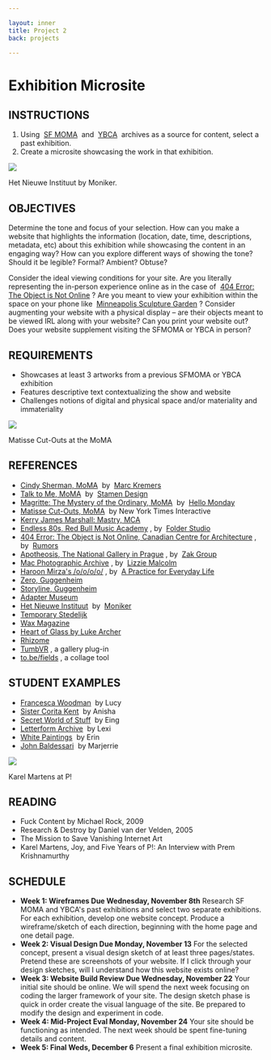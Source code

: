 ```yaml
---

layout: inner
title: Project 2
back: projects

---
```


# **Exhibition Microsite**

## INSTRUCTIONS

1. Using  [SF MOMA](https://www.sfmoma.org/search/?types=exhibitions&q=%20popup:%20yes)  and  [YBCA](https://ybca.org/whats-on?page=1&category=Exhibition&when=day&view=date&start=&end=)  archives as a source for content, select a past exhibition.
2. Create a microsite showcasing the work in that exhibition.

![](http://chrishamamoto.com/hetnieuweinstituut.png)

Het Nieuwe Instituut by Moniker.

## OBJECTIVES

Determine the tone and focus of your selection. How can you make a website that highlights the information (location, date, time, descriptions, metadata, etc) about this exhibition while showcasing the content in an engaging way? How can you explore different ways of showing the tone? Should it be legible? Formal? Ambient? Obtuse?

Consider the ideal viewing conditions for your site. Are you literally representing the in-person experience online as in the case of  [404 Error: The Object is Not Online](http://rumors-studio.com/projects/error) ? Are you meant to view your exhibition within the space on your phone like  [Minneapolis Sculpture Garden](http://www.walkerart.org/garden/) ? Consider augmenting your website with a physical display – are their objects meant to be viewed IRL along with your website? Can you print your website out? Does your website supplement visiting the SFMOMA or YBCA in person?

## REQUIREMENTS

- Showcases at least 3 artworks from a previous SFMOMA or YBCA exhibition
- Features descriptive text contextualizing the show and website
- Challenges notions of digital and physical space and/or materiality and immateriality

![](http://chrishamamoto.com/matisse.png)

Matisse Cut-Outs at the MoMA

## REFERENCES

- [Cindy Sherman, MoMA](http://www.moma.org/interactives/exhibitions/2012/cindysherman/)  by  [Marc Kremers](http://futurecorp.london/)
- [Talk to Me, MoMA](http://www.moma.org/interactives/exhibitions/2011/talktome/)  by  [Stamen Design](http://stamen.com/)
- [Magritte: The Mystery of the Ordinary, MoMA](http://www.moma.org/interactives/exhibitions/2013/magritte/#/featured/1)  by  [Hello Monday](http://hellomonday.com/)
- [Matisse Cut-Outs, MoMA](http://www.nytimes.com/interactive/2015/02/06/arts/a-walk-through-the-gallery-henri-matisse-the-cut-outs-at-the-museum-of-modern-art-in-new-york.html?smid=tw-nytimes)  by New York Times Interactive
- [Kerry James Marshall: Mastry, MCA](https://exhibitions.mcachicago.org/kjm/index.html)
- [Endless 80s, Red Bull Music Academy](http://labels.redbullmusicacademy.com/) , by  [Folder Studio](http://folderstudio.com/)
- [404 Error: The Object is Not Online, Canadian Centre for Architecture](https://rumo.rs/projects/error) , by  [Rumors](https://rumo.rs/)
- [Apotheosis, The National Gallery in Prague](http://czechandslovakpavilion.cz/) , by  [Zak Group](http://www.zakgroup.co.uk/)
- [Mac Photographic Archive](http://the-mac-photo-archive.net/) , by  [Lizzie Malcolm](http://lizziemalcolm.com/)
- [Haroon Mirza's /o/o/o/o/](http://o-o-o-o.co.uk/) , by  [A Practice for Everyday Life](http://apracticeforeverydaylife.com/)
- [Zero, Guggenheim](http://exhibitions.guggenheim.org/zero/#/artwork)
- [Storyline, Guggenheim](http://exhibitions.guggenheim.org/storylines/)
- [Adapter Museum](http://www.frgr.de/portfolio/adapters/)
- [Het Nieuwe Instituut](http://hetnieuweinstituut.nl/en)  by  [Moniker](https://studiomoniker.com/projects/het-nieuwe-instituut)
- [Temporary Stedelijk](http://temporarystedelijk.com/)
- [Wax Magazine](http://readwax.com/)
- [Heart of Glass by Luke Archer](http://heartofglass.ch/)
- [Rhizome](http://rhizome.org/)
- [TumbVR](http://tumbvr.herokuapp.com/) , a gallery plug-in
- [to.be/fields](http://to.be/fields) , a collage tool

## STUDENT EXAMPLES

- [Francesca Woodman](https://lucypeterson.github.io/interactive2/project3/index.html)  by Lucy
- [Sister Corita Kent](https://onissachar.github.io/interactivetwo/Projects/Microsite/index.html)  by Anisha
- [Secret World of Stuff](https://oopastpongkarn.github.io/in2/p3/p3final.html)  by Eing
- [Letterform Archive](https://lexihager.github.io/interactive2/exhibition/five/index2.html)  by Lexi
- [White Paintings](https://zyyerin.github.io/interactive2/project3/final/1.html)  by Erin
- [John Baldessari](https://marjerrie.github.io/Interactive2/project3/project3-v2/green-v2.html)  by Marjerrie

![](http://wwwcdn.printmag.com/wp-content/uploads/P22_02_karel_martens_DSF5811_low_res.jpg)

Karel Martens at P!

## READING

- Fuck Content by Michael Rock, 2009
- Research & Destroy by Daniel van der Velden, 2005
- The Mission to Save Vanishing Internet Art
- Karel Martens, Joy, and Five Years of P!: An Interview with Prem Krishnamurthy

## SCHEDULE

- **Week 1: Wireframes Due Wednesday, November 8th** Research SF MOMA and YBCA's past exhibitions and select two separate exhibitions. For each exhibition, develop one website concept. Produce a wireframe/sketch of each direction, beginning with the home page and one detail page.
- **Week 2: Visual Design Due Monday, November 13** For the selected concept, present a visual design sketch of at least three pages/states. Pretend these are screenshots of your website. If I click through your design sketches, will I understand how this website exists online?
- **Week 3: Website Build Review Due Wednesday, November 22** Your initial site should be online. We will spend the next week focusing on coding the larger framework of your site. The design sketch phase is quick in order create the visual language of the site. Be prepared to modify the design and experiment in code.
- **Week 4: Mid-Project Eval Monday, November 24** Your site should be functioning as intended. The next week should be spent fine-tuning details and content.
- **Week 5: Final Weds, December 6** Present a final exhibition microsite.
